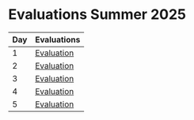 # Evaluations Summer 2025

Day|Evaluations
---|--------------------------------
1  |[Evaluation](20250505.md)
2  |[Evaluation](20250506.md)
3  |[Evaluation](20250507.md)
4  |[Evaluation](20250508.md)
5  |[Evaluation](20250509.md)
